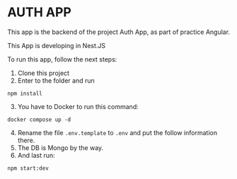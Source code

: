
# AUTH APP

This app is the backend of the project Auth App, as part of practice Angular.

This App is developing in Nest.JS

To run this app, follow the next steps:

1. Clone this project
2. Enter to the folder and run 
  ```
  npm install
  ```
3. You have to Docker to run this command:
  ```
  docker compose up -d
  ```
4. Rename the file ``.env.template`` to `.env` and put the follow information there.
5. The DB is Mongo by the way.
6. And last run:
```
npm start:dev
```